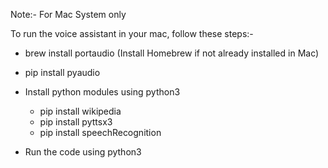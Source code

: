 Note:- For Mac System only

To run the voice assistant in your mac, follow these steps:-

- brew install portaudio        (Install Homebrew if not already installed in Mac)
- pip install pyaudio 

- Install python modules using python3 
    - pip install wikipedia
    - pip install pyttsx3
    - pip install speechRecognition
   
- Run the code using python3

